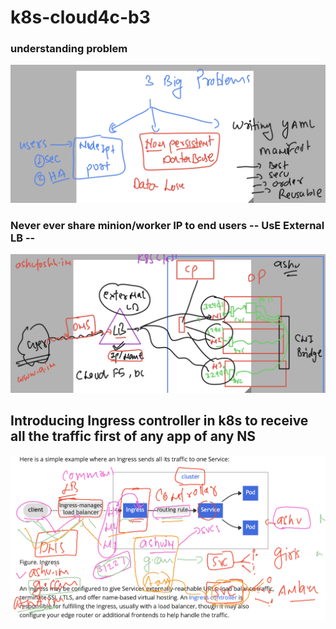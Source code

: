 # k8s-cloud4c-b3

### understanding problem 

<img src="prob.png">

### Never ever share minion/worker IP to end users -- UsE External LB -- 

<img src="extlb.png">

## Introducing Ingress controller in k8s to receive all the traffic first of any app of any NS 

<img src="ingress.png">



